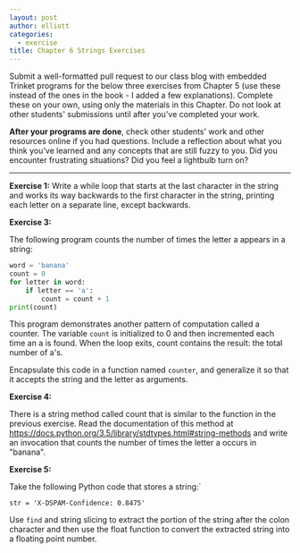 ```yaml
---
layout: post
author: elliott
categories:
  - exercise
title: Chapter 6 Strings Exercises
---
```


Submit a well-formatted pull request to our class blog with embedded Trinket programs for the below three
exercises from Chapter 5 (use these instead of the ones in the book - I added a few explanations).
Complete these on your own, using only the materials in this Chapter. Do not
look at other students' submissions until after you've completed your work.  

**After your programs are done**, check other students' work and other resources online if you had questions.
Include a reflection about what you think you've learned and any concepts that are still fuzzy to you.
Did you encounter frustrating situations? Did you feel a lightbulb turn on?

___




**Exercise 1:** Write a while loop that starts at the last character in the string and works its way backwards to the first character in the string, printing each letter on a separate line, except backwards.


**Exercise 3:**

The following program counts the number of times the letter a appears in a string:

```python
word = 'banana'
count = 0
for letter in word:
    if letter == 'a':
        count = count + 1
print(count)
```

This program demonstrates another pattern of computation called a counter. The variable `count` is initialized to 0 and then incremented each time an a is found. When the loop exits, count contains the result: the total number of a's.


Encapsulate this code in a function named `counter`, and generalize it so that it accepts the string and the letter as arguments.


**Exercise 4:**

There is a string method called count that is similar to the function in the previous exercise. Read the documentation of this method at https://docs.python.org/3.5/library/stdtypes.html#string-methods and write an invocation that counts the number of times the letter a occurs in "banana".

**Exercise 5:**

Take the following Python code that stores a string:`

    str = 'X-DSPAM-Confidence: 0.8475'

Use `find` and string slicing to extract the portion of the string after the colon character and then use the float function to convert the extracted string into a floating point number.